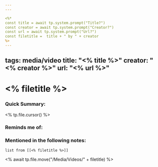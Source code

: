 ```yaml
---
---

<%*
const title = await tp.system.prompt("Title?")
const creator = await tp.system.prompt("Creator?")
const url = await tp.system.prompt("Url?")
const filetitle =  title + " by " + creator
%>
---
```

tags: media/video
title: "<% title %>"
creator: "<% creator %>"
url: "<% url %>" 
---
# <% filetitle %>
### Quick Summary:
<% tp.file.cursor() %>
### Reminds me of:

### Mentioned in the following notes:
```dataview
list from [[<% filetitle %>]]
```
<% await tp.file.move("/Media/Videos/" + filetitle) %>
